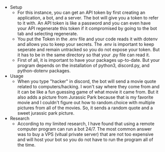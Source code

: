   - Setup
    - For this instance, you can get an API token by first creating an application, a bot, and a server. 
    The bot will give you a token to refer to it with. An API token is like a password and you can even 
    have your API regenerate this token if it compromised by going to the bot tab and selecting regenerate.
    - You put the Token in the .env file and your code reads it with dotenv and allows you to keep your secrets.
    The .env is important to keep seperate and remain untracked so you do not expose your token. But it has to
    be in the same directory so that your .py file can read it.
    - First of all, it is important to have your packages up-to-date. But your program depends on the installation of
    python3, discord.py, and python-dotenv packages.
  - Usage
    - When you type "hacker" in discord, the bot will send a movie quote related to computers/hacking. I won't say where they 
    come from and it can be like a fun guessing game of what movie it came from. But it also adds a picture from Jurassic Park
    because that is my favorite movie and I couldn't figure out how to random.choice with multiple pictures from all of the movies.
    So, it sends a random quote and a sweet jurassic park picture.
  - Research
    - According to my limited research, I have found that using a remote computer program can run a bot 24/7. The most common
    answer was to buy a VPS (vitual private server) that are not too expensive and will host your bot so you do not have to run
    the program all of the time.
